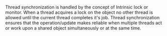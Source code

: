 Thread synchronization is handled by the concept of Intrinsic lock or monitor. When a thread acquires a lock on the object no other thread is allowed until the current thread completes it's job.
Thread synchronization ensures that the operation/update makes reliable when multiple threads act or work upon a shared object simultaneously or at the same time.
